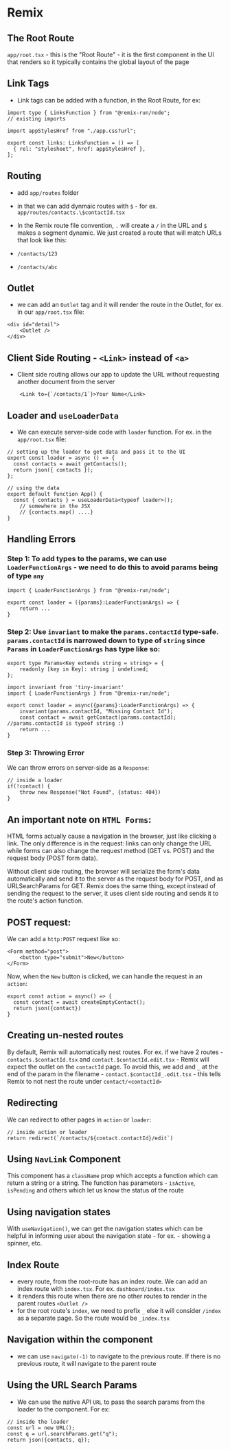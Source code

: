 # Remix

## The Root Route
`app/root.tsx` - this is the "Root Route"
    - it is the first component in the UI that renders so it typically contains the global layout of the page

## Link Tags
- Link tags can be added with a function, in the Root Route, for ex:
```tsx
import type { LinksFunction } from "@remix-run/node";
// existing imports

import appStylesHref from "./app.css?url";

export const links: LinksFunction = () => [
  { rel: "stylesheet", href: appStylesHref },
];
```

## Routing
- add `app/routes` folder
- in that we can add dynmaic routes with `$` - for ex. `app/routes/contacts.\$contactId.tsx`
- In the Remix route file convention, `.` will create a `/` in the URL and `$` makes a segment dynamic. We just created a route that will match URLs that look like this:

- `/contacts/123`
- `/contacts/abc`

## Outlet
- we can add an `Outlet` tag and it will render the route in the Outlet, for ex. in our `app/root.tsx` file:
```tsx
<div id="detail">
    <Outlet />
</div>
```

## Client Side Routing - `<Link>` instead of `<a>`
- Client side routing allows our app to update the URL without requesting another document from the server
```tsx
    <Link to={`/contacts/1`}>Your Name</Link>
```

## Loader and `useLoaderData`
- We can execute server-side code with `loader` function.  For ex. in the `app/root.tsx` file:
```tsx
// setting up the loader to get data and pass it to the UI
export const loader = async () => {
  const contacts = await getContacts();
  return json({ contacts });
};

// using the data
export default function App() {
  const { contacts } = useLoaderData<typeof loader>();
    // somewhere in the JSX
    // {contacts.map() ....}
}
```

## Handling Errors
### Step 1: To add types to the params, we can use `LoaderFunctionArgs` - we need to do this to avoid params being of type `any`
```tsx
import { LoaderFunctionArgs } from "@remix-run/node";

export const loader = ({params}:LoaderFunctionArgs) => {
    return ...
}
```
### Step 2: Use `invariant` to make the `params.contactId` type-safe. `params.contactId` is narrowed down to type of `string` since `Params` in `LoaderFunctionArgs` has type like so:

```tsx 
export type Params<Key extends string = string> = {
    readonly [key in Key]: string | undefined;
};
```

```tsx
import invariant from 'tiny-invariant'
import { LoaderFunctionArgs } from "@remix-run/node";

export const loader = async({params}:LoaderFunctionArgs) => {
    invariant(params.contactId, "Missing Contact Id");
    const contact = await getContact(params.contactId); //params.contactId is typeof string :)
    return ...
}
```

### Step 3: Throwing Error
We can throw errors on server-side as a `Response`:
```tsx
// inside a loader
if(!contact) {
    throw new Response("Not Found", {status: 404})
}
```

## An important note on `HTML Forms`:
HTML forms actually cause a navigation in the browser, just like clicking a link. The only difference is in the request: links can only change the URL while forms can also change the request method (GET vs. POST) and the request body (POST form data).

Without client side routing, the browser will serialize the form's data automatically and send it to the server as the request body for POST, and as URLSearchParams for GET. Remix does the same thing, except instead of sending the request to the server, it uses client side routing and sends it to the route's action function.

## POST request:
We can add a `http:POST` request like so:
```tsx
<Form method="post">
    <button type="submit">New</button>
</Form>
```
Now, when the `New` button is clicked, we can handle the request in an `action`:

```tsx
export const action = async() => {
  const contact = await createEmptyContact();
  return json({contact})
}
```

## Creating un-nested routes
By default, Remix will automatically nest routes.  For ex. if we have 2 routes - `contacts.$contactId.tsx` and `contact.$contactId.edit.tsx` - Remix will expect the outlet on the `contactId` page.  To avoid this, we add and `_` at the end of the param in the filename - `contact.$contactId_.edit.tsx` - this tells Remix to not nest the route under `contact/<contactId>`

## Redirecting
We can redirect to other pages in `action` or `loader`:

```tsx
// inside action or loader
return redirect(`/contacts/${contact.contactId}/edit`)
```

## Using `NavLink` Component
This component has a `className` prop which accepts a function which can return a string or a string.  The function has parameters - `isActive`, `isPending` and others which let us know the status of the route

## Using navigation states
With `useNavigation()`, we can get the navigation states which can be helpful in informing user about the navigation state - for ex. - showing a spinner, etc.

## Index Route
- every route, from the root-route has an index route.  We can add an index route with `index.tsx`.  For ex. `dashboard/index.tsx`
- it renders this route when there are no other routes to render in the parent routes `<Outlet />`
- for the root route's `index`, we need to prefix `_` else it will consider `/index` as a separate page.  So the route would be `_index.tsx`

## Navigation within the component
- we can use `navigate(-1)` to navigate to the previous route.  If there is no previous route, it will navigate to the parent route

## Using the URL Search Params
- We can use the native API `URL` to pass the search params from the loader to the component.  For ex:

```tsx
// inside the loader
const url = new URL();
const q = url.searchParams.get("q");
return json({contacts, q});
```

